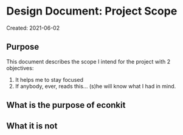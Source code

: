# Design Document: Project Scope 

Created: 2021-06-02

## Purpose
This document describes the scope I intend for the project with 2 objectives:

1. It helps me to stay focused
2. If anybody, ever, reads this... (s)he will know what I had in mind.

## What is the purpose of econkit



## What it is not